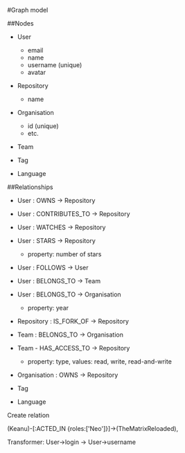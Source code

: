 #Graph model

##Nodes
* User
    * email
    * name
    * username (unique)
    * avatar
    
* Repository
    * name
    
* Organisation
    * id (unique)
    * etc.
    
* Team
* Tag
* Language


##Relationships
* User : OWNS -> Repository
* User : CONTRIBUTES_TO -> Repository
* User : WATCHES -> Repository
* User : STARS -> Repository
    * property: number of stars

* User : FOLLOWS -> User
* User : BELONGS_TO -> Team
* User : BELONGS_TO -> Organisation
    * property: year

* Repository : IS_FORK_OF -> Repository


* Team : BELONGS_TO  -> Organisation
* Team - HAS_ACCESS_TO -> Repository
    * property: type, values: read, write, read-and-write

* Organisation : OWNS -> Repository

    
* Tag
* Language


Create relation

 (Keanu)-[:ACTED_IN {roles:['Neo']}]->(TheMatrixReloaded),


Transformer:
User->login -> User->username

